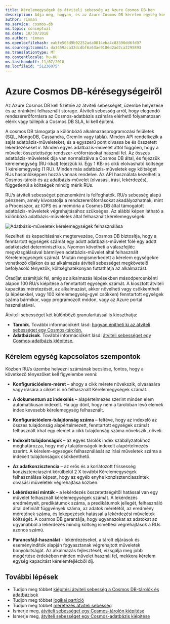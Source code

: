 ```yaml
---
title: Kérelemegységek és átviteli sebesség az Azure Cosmos DB-ben
description: Adja meg, hogyan, és az Azure Cosmos DB kérelem egység követelményeinek becslése
author: rimman
ms.service: cosmos-db
ms.topic: conceptual
ms.date: 10/30/2018
ms.author: rimman
ms.openlocfilehash: eabfe503d9b92252ada0014eba4c83390dd6fd97
ms.sourcegitcommit: da3459aca32dcdbf6a63ae9186d2ad2ca2295893
ms.translationtype: MT
ms.contentlocale: hu-HU
ms.lasthandoff: 11/07/2018
ms.locfileid: "51236075"
---
```

# <a name="request-units-in-azure-cosmos-db"></a>Azure Cosmos DB-kérésegységeiről

Az Azure Cosmos DB kell fizetnie az átviteli sebességet, üzembe helyezése és az óránként felhasznált storage. Átviteli sebesség arról, hogy elegendő rendszererőforrásra az Cosmos-adatbázis számára elérhető folyamatosan elérik vagy túllépik a Cosmos DB SLA, ki kell építeni.

A cosmos DB támogatja a különböző alkalmazásprogramozási felületek (SQL, MongoDB, Cassandra, Gremlin vagy tábla). Minden API rendelkezik a saját adatbázis-műveleteket, és a egyszerű pont olvassa be és összetett lekérdezéseket ír. Minden egyes adatbázis-művelet attól függően, hogy a művelet összetettsége rendszer-erőforrásokat használ fel.  Az összes adatbázis-műveletek díja van normalizálva a Cosmos DB által, és fejezzük kérelemegység (RU-kkal) fejezzük ki. Egy 1 KB-os cikk elolvasható költsége 1 kérelemegység (1 RU). Minden más adatbázis-műveletek egy költséget RUs hasonlóképpen hozzá vannak rendelve. Az API használata kezelheti a Cosmos-tároló és az adatbázis-művelet (olvasási, írási, lekérdezés), függetlenül a költségek mindig mérik RUs.

RU/s átviteli sebességet pénznemként is felfoghatók. RU/s sebesség alapú pénznem, amely kivonatolja a rendszererőforrásokat akadályozhatnak, mint a Processzor, az IOPS és a memória a Cosmos DB által támogatott adatbázis-műveletek végrehajtásához szükséges. Az alábbi képen látható a különböző adatbázis-műveletek által felhasznált kérelemegységek:

![Adatbázis-műveletek kérelemegységek felhasználása](./media/request-units/request-units.png)

Kezelheti és kapacitásának megtervezése, Cosmos DB biztosítja, hogy a fenntartott egységek számát egy adott adatbázis-művelet fölé egy adott adatkészlet determinisztikus. Nyomon követheti a válaszfejléc megvizsgálásával bármilyen adatbázis-művelet által felhasznált Kérelemegységek számát. Miután megismerkedett a kérelem egységekre vonatkozó díjakon és az alkalmazás átviteli sebességet megkövetelő befolyásoló tényezők, költséghatékonyan futtathatja az alkalmazást.

Óradíjat számítjuk fel, amíg az alkalmazás lépésekben másodpercenkénti alapon 100 RU/s kiépítése a fenntartott egységek számát. A kiosztott átviteli kapacitás méretezését, az alkalmazást, akkor növelheti vagy csökkentheti (a lépésekkel, vagy 100 kérelemegység-gyel csökken) fenntartott egységek száma bármikor, vagy programozott módon, vagy az Azure portal használatával.

Átviteli sebességet két különböző granularitással is kioszthatja: 

* **Tárolók**. További információkért lásd: [hogyan építheti ki az átviteli sebességet egy Cosmos-tárolón.](how-to-provision-container-throughput.md)
* **Adatbázisok**. További információkért lásd: [átviteli sebességet egy Cosmos-adatbázis kiépítése.](how-to-provision-database-throughput.md)

## <a name="request-unit-considerations"></a>Kérelem egység kapcsolatos szempontok

Közben RU/s üzembe helyezni számának becslése, fontos, hogy a következő tényezőket kell figyelembe venni:

* **Konfigurációelem-méret** – ahogy a cikk mérete növekszik, olvasására vagy írására a cikket is nő felhasznált Kérelemegységek számát.

* **A dokumentum az indexelés** – alapértelmezés szerint minden elem automatikusan indexelt. Ha úgy dönt, hogy nem a tárolóban lévő elemek index kevesebb kérelemegység felhasznált.

* **Konfigurációelem-tulajdonság száma** – feltéve, hogy az indexelő az összes tulajdonság alapértelmezett, fenntartott egységek számát felhasznált írhat egy elemet a cikk tulajdonság száma növekszik, növeli.

* **Indexelt tulajdonságok** – az egyes tárolók index szabályzatokhoz meghatározza, hogy mely tulajdonságok indexelt alapértelmezés szerint. A kérelem-egységek felhasználását az írási műveletek száma a indexelt tulajdonságok csökkenthető.

* **Az adatkonzisztencia** – az erős és a korlátozott frissesség konzisztenciaszint körülbelül 2 X további Kérelemegységek felhasználása képest, hogy az egyéb enyhe konzisztenciaszintek olvasási műveletek végrehajtása közben.

* **Lekérdezési minták** – a lekérdezés összetettségétől hatással van egy művelet felhasznált kérelemegységek számát. A lekérdezés eredményeit, predikátumok száma, a predikátumok jellegét, felhasználó által definiált függvények száma, az adatok méretétől, az eredmény méretének száma, és leképezések hatással a lekérdezési műveletek költségét. A cosmos DB garantálja, hogy ugyanazokat az adatokat az ugyanabból a lekérdezés mindig költség ismétlési végrehajtások a RUs azonos számú.

* **Parancsfájl-használat** - lekérdezéseket, a tárolt eljárások és eseményindítók alapján fogyasztanak végrehajtott műveletek bonyolultságát. Az alkalmazás fejlesztését, vizsgálja meg jobb megértése érdekében minden művelet használ fel, mekkora kérelem egység kapacitást kérelemfejlécből díj.

## <a name="next-steps"></a>További lépések

* Tudjon meg többet [kiépítési átviteli sebesség a Cosmos DB-tárolók és adatbázisok](set-throughput.md)
* Tudjon meg többet [logikai partíció](partition-data.md)
* Tudjon meg többet [méretezés átviteli sebesség](scaling-throughput.md)
* Ismerje meg, [átviteli sebességet egy Cosmos-tárolón kiépítése](how-to-provision-container-throughput.md)
* Ismerje meg, [átviteli sebességet egy Cosmos-adatbázis kiépítése](how-to-provision-database-throughput.md)
